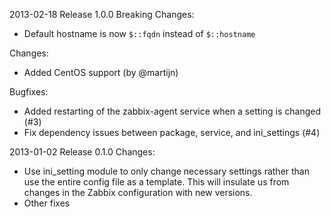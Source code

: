 2013-02-18 Release 1.0.0
Breaking Changes:
- Default hostname is now `$::fqdn` instead of `$::hostname`

Changes:
- Added CentOS support (by @martijn)

Bugfixes:
- Added restarting of the zabbix-agent service when a setting is changed (#3)
- Fix dependency issues between package, service, and ini_settings (#4)

2013-01-02 Release 0.1.0
Changes:
- Use ini_setting module to only change necessary settings rather than use
the entire config file as a template. This will insulate us from changes in the 
Zabbix configuration with new versions.
- Other fixes